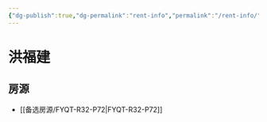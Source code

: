 ```yaml
---
{"dg-publish":true,"dg-permalink":"rent-info","permalink":"/rent-info/"}
---
```



# 洪福建

## 房源

- [[备选房源/FYQT-R32-P72\|FYQT-R32-P72]]

